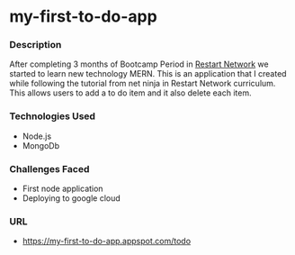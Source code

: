 # my-first-to-do-app

### Description

After completing 3 months of Bootcamp Period in [Restart Network](https://restart.network/) we started to learn new technology MERN. This is an application that I created while following the tutorial from net ninja in Restart Network curriculum. This allows users to add a to do item  and it also delete each item.

### Technologies Used

* Node.js
* MongoDb

### Challenges Faced

* First node application 
* Deploying to google cloud 

### URL
* https://my-first-to-do-app.appspot.com/todo



